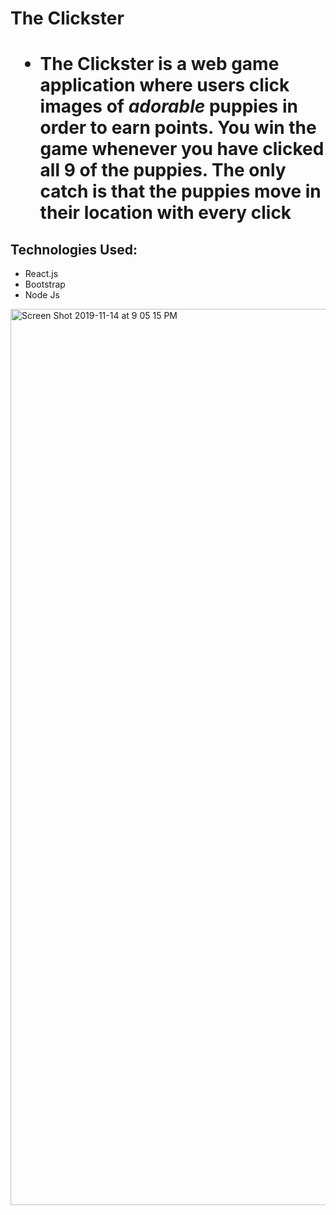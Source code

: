 <h1>The Clickster<h1>

<ul>
  <li>The Clickster is a web game application where users click images of <em>adorable</em> puppies in order to earn points.  You win the game whenever you have clicked all 9 of the puppies.  The only catch is that the puppies move in their location with every click </li>

</ul>

<h2>Technologies Used:</h2>
<ul>
  <li>React.js</li>
  <li>Bootstrap</li>
   <li>Node Js</li>
</ul>
<img width="1434" alt="Screen Shot 2019-11-14 at 9 05 15 PM" src="https://user-images.githubusercontent.com/25970156/68913924-859a8400-0722-11ea-901d-72d13d701348.png">


